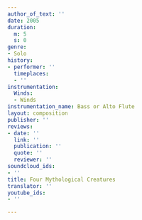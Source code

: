 ```yaml
---
author_of_text: ''
date: 2005
duration:
  m: 5
  s: 0
genre:
- Solo
history:
- performer: ''
  timeplaces:
  - ''
instrumentation:
  Winds:
  - Winds
instrumentation_name: Bass or Alto Flute
layout: composition
publisher: ''
reviews:
- date: ''
  link: ''
  publication: ''
  quote: ''
  reviewer: ''
soundcloud_ids:
- ''
title: Four Mythological Creatures
translator: ''
youtube_ids:
- ''

---
```

